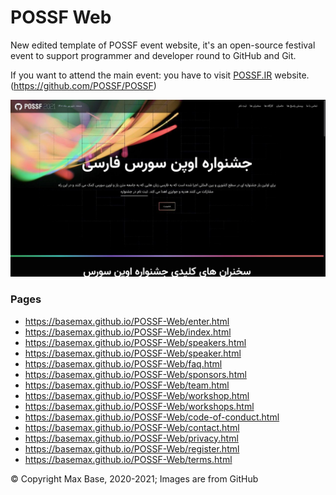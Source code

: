 # POSSF Web

New edited template of POSSF event website, it's an open-source festival event to support programmer and developer round to GitHub and Git. 
 
If you want to attend the main event: you have to visit [POSSF.IR](https://possf.ir/) website. (https://github.com/POSSF/POSSF)

[![POSSF Web](preview.jpg)](https://possf.ir/)

### Pages

- https://basemax.github.io/POSSF-Web/enter.html
- https://basemax.github.io/POSSF-Web/index.html
- https://basemax.github.io/POSSF-Web/speakers.html
- https://basemax.github.io/POSSF-Web/speaker.html
- https://basemax.github.io/POSSF-Web/faq.html
- https://basemax.github.io/POSSF-Web/sponsors.html
- https://basemax.github.io/POSSF-Web/team.html
- https://basemax.github.io/POSSF-Web/workshop.html
- https://basemax.github.io/POSSF-Web/workshops.html
- https://basemax.github.io/POSSF-Web/code-of-conduct.html
- https://basemax.github.io/POSSF-Web/contact.html
- https://basemax.github.io/POSSF-Web/privacy.html
- https://basemax.github.io/POSSF-Web/register.html
- https://basemax.github.io/POSSF-Web/terms.html

© Copyright Max Base, 2020-2021; Images are from GitHub
